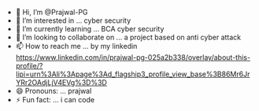 - 👋 Hi, I’m @Prajwal-PG
- 👀 I’m interested in ... cyber security
- 🌱 I’m currently learning ... BCA cyber security
- 💞️ I’m looking to collaborate on ... a project based on anti cyber attack
- 📫 How to reach me ... by my linkedin https://www.linkedin.com/in/prajwal-pg-025a2b338/overlay/about-this-profile/?lipi=urn%3Ali%3Apage%3Ad_flagship3_profile_view_base%3B86Mr6JrYRr2OAdjLjV4EVg%3D%3D
- 😄 Pronouns: ... prajwal
- ⚡ Fun fact: ... i can code

<!---
Prajwal-PG/Prajwal-PG is a ✨ special ✨ repository because its `README.md` (this file) appears on your GitHub profile.
You can click the Preview link to take a look at your changes.
--->
